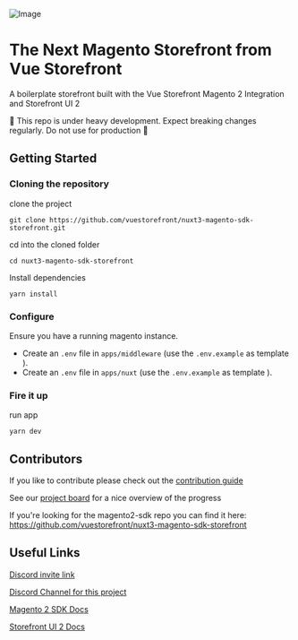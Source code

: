 ![Image](https://user-images.githubusercontent.com/45824492/245919144-03993fa2-1061-4c24-8e38-4be806725131.png)

# The Next Magento Storefront from Vue Storefront
A boilerplate storefront built with the Vue Storefront Magento 2 Integration and Storefront UI 2

🚧 This repo is under heavy development. Expect breaking changes regularly. Do not use for production 🚧

## Getting Started

### Cloning the repository
clone the project
```
git clone https://github.com/vuestorefront/nuxt3-magento-sdk-storefront.git
```

cd into the cloned folder
```
cd nuxt3-magento-sdk-storefront
```

Install dependencies
```
yarn install
```

### Configure
Ensure you have a running magento instance. 

- Create an `.env` file in `apps/middleware` (use the `.env.example` as template ).
- Create an `.env` file in `apps/nuxt` (use the `.env.example` as template ).

### Fire it up

run app
```
yarn dev
```




## Contributors
If you like to contribute please check out the [contribution guide](.github/CONTRIBUTING.md)

See our [project board](https://github.com/orgs/vuestorefront/projects/5) for a nice overview of the progress

If you're looking for the magento2-sdk repo you can find it here: https://github.com/vuestorefront/nuxt3-magento-sdk-storefront


## Useful Links

[Discord invite link](https://discord.com/invite/2yY2jJK)

[Discord Channel for this project](https://discord.com/channels/770285988244750366/1118217168258089110)

[Magento 2 SDK Docs](https://docs.vuestorefront.io/sdk-magento2/)

[Storefront UI 2 Docs](https://docs.storefrontui.io/v2/)
